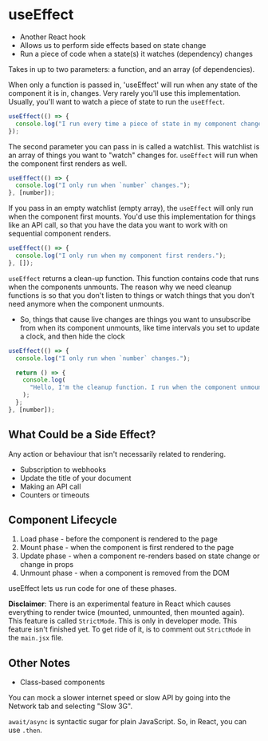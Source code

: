 # useEffect

- Another React hook
- Allows us to perform side effects based on state change
- Run a piece of code when a state(s) it watches (dependency) changes

Takes in up to two parameters: a function, and an array (of dependencies).

When only a function is passed in, 'useEffect' will run when any state of the component it is in, changes. Very rarely you'll use this implementation. Usually, you'll want to watch a piece of state to run the `useEffect`.

```jsx
useEffect(() => {
  console.log("I run every time a piece of state in my component changes.");
});
```

The second parameter you can pass in is called a watchlist. This watchlist is an array of things you want to "watch" changes for. `useEffect` will run when the component first renders as well.

```jsx
useEffect(() => {
  console.log("I only run when `number` changes.");
}, [number]);
```

If you pass in an empty watchlist (empty array), the `useEffect` will only run when the component first mounts. You'd use this implementation for things like an API call, so that you have the data you want to work with on sequential component renders.

```jsx
useEffect(() => {
  console.log("I only run when my component first renders.");
}, []);
```

`useEffect` returns a clean-up function. This function contains code that runs when the components unmounts. The reason why we need cleanup functions is so that you don't listen to things or watch things that you don't need anymore when the component unmounts.

- So, things that cause live changes are things you want to unsubscribe from when its component unmounts, like time intervals you set to update a clock, and then hide the clock

```jsx
useEffect(() => {
  console.log("I only run when `number` changes.");

  return () => {
    console.log(
      "Hello, I'm the cleanup function. I run when the component unmounts!"
    );
  };
}, [number]);
```

## What Could be a Side Effect?

Any action or behaviour that isn't necessarily related to rendering.

- Subscription to webhooks
- Update the title of your document
- Making an API call
- Counters or timeouts

## Component Lifecycle

1. Load phase - before the component is rendered to the page
2. Mount phase - when the component is first rendered to the page
3. Update phase - when a component re-renders based on state change or change in props
4. Unmount phase - when a component is removed from the DOM

useEffect lets us run code for one of these phases.

**Disclaimer**: There is an experimental feature in React which causes everything to render twice (mounted, unmounted, then mounted again). This feature is called `StrictMode`. This is only in developer mode. This feature isn't finished yet. To get ride of it, is to comment out `StrictMode` in the `main.jsx` file.

## Other Notes

- Class-based components

You can mock a slower internet speed or slow API by going into the Network tab and selecting "Slow 3G".

`await/async` is syntactic sugar for plain JavaScript. So, in React, you can use `.then`.
